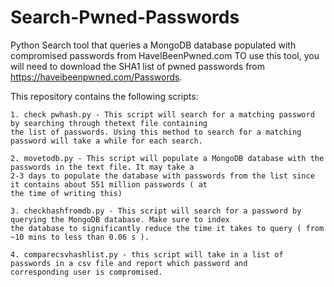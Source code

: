 # Search-Pwned-Passwords

Python Search tool that queries a MongoDB database populated with compromised passwords from HaveIBeenPwned.com
TO use this tool, you will need to download the SHA1 list of pwned passwords from https://haveibeenpwned.com/Passwords.

This repository contains the following scripts:

    1. check pwhash.py - This script will search for a matching password by searching through thetext file containing
    the list of passwords. Using this method to search for a matching password will take a while for each search.
     
    2. movetodb.py - This script will populate a MongoDB database with the passwords in the text file. It may take a
    2-3 days to populate the database with passwords from the list since it contains about 551 million passwords ( at
    the time of writing this)
    
    3. checkhashfromdb.py - This script will search for a password by querying the MongoDB database. Make sure to index
    the database to significantly reduce the time it takes to query ( from ~10 mins to less than 0.06 s ).
    
    4. comparecsvhashlist.py - this script will take in a list of passwords in a csv file and report which password and 
    corresponding user is compromised.
